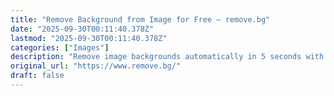 ```yaml
---
title: "Remove Background from Image for Free – remove.bg"
date: "2025-09-30T00:11:40.378Z"
lastmod: "2025-09-30T00:11:40.378Z"
categories: ["Images"]
description: "Remove image backgrounds automatically in 5 seconds with just one click. Don't spend hours manually picking pixels. Upload your photo now &amp; see the magic."
original_url: "https://www.remove.bg/"
draft: false
---
```

